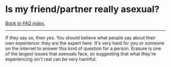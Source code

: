 # Is my friend/partner really asexual?

[*Back to FAQ index.*](https://github.com/MissTeapot/LGBT-Wikis/blob/main/github_wiki/asexuality/faq.md)

---

If they say so, then yes. You should believe what people say about their own experience: they are the expert here. It's very hard for you or someone on the internet to answer this kind of question for a person. Erasure is one of the largest issues that asexuals face, so suggesting that what they're experiencing isn't real can be very harmful.